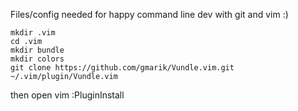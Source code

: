 Files/config needed for happy command line dev with git and vim :)

```
mkdir .vim
cd .vim
mkdir bundle
mkdir colors
git clone https://github.com/gmarik/Vundle.vim.git ~/.vim/plugin/Vundle.vim
```
then open vim
:PluginInstall
